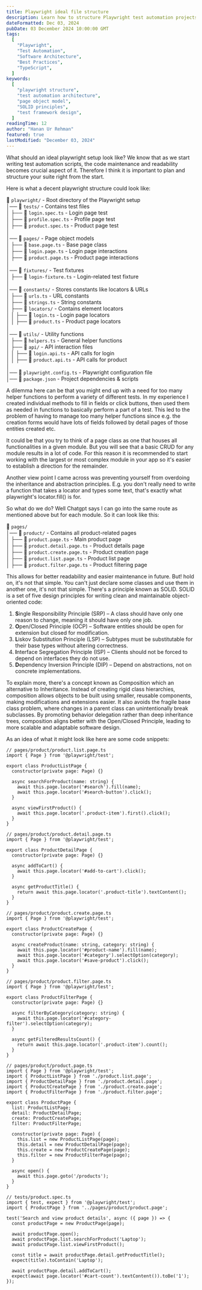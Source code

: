 ```yaml
---
title: Playwright ideal file structure
description: Learn how to structure Playwright test automation projects using SOLID principles and best practices for maintainable, scalable test architectures.
dateFormatted: Dec 03, 2024
pubDate: 03 December 2024 10:00:00 GMT
tags:
  [
    "Playwright",
    "Test Automation",
    "Software Architecture",
    "Best Practices",
    "TypeScript",
  ]
keywords:
  [
    "playwright structure",
    "test automation architecture",
    "page object model",
    "SOLID principles",
    "test framework design",
  ]
readingTime: 12
author: "Hanan Ur Rehman"
featured: true
lastModified: "December 03, 2024"
---
```


What should an ideal playwright setup look like? We know that as we start writing test automation scripts, the code maintenance and readability becomes crucial aspect of it. Therefore I think it is important to plan and structure your suite right from the start.

Here is what a decent playwright structure could look like:

📂 `playwright/` - Root directory of the Playwright setup  
│── 📂 `tests/` - Contains test files  
│ ├── 📄 `login.spec.ts` - Login page test  
│ ├── 📄 `profile.spec.ts` - Profile page test  
│ ├── 📄 `product.spec.ts` - Product page test  
│  
│── 📂 `pages/` - Page object models  
│ ├── 📄 `base.page.ts` - Base page class  
│ ├── 📄 `login.page.ts` - Login page interactions  
│ ├── 📄 `product.page.ts` - Product page interactions  
│  
│── 📂 `fixtures/` - Test fixtures  
│ ├── 📄 `login-fixture.ts` - Login-related test fixture  
│  
│── 📂 `constants/` - Stores constants like locators & URLs  
│ ├── 📄 `urls.ts` - URL constants  
│ ├── 📄 `strings.ts` - String constants  
│ ├── 📂 `locators/` - Contains element locators  
│ │ ├── 📄 `login.ts` - Login page locators  
│ │ ├── 📄 `product.ts` - Product page locators  
│  
│── 📂 `utils/` - Utility functions  
│ ├── 📄 `helpers.ts` - General helper functions  
│ ├── 📂 `api/` - API interaction files  
│ │ ├── 📄 `login.api.ts` - API calls for login  
│ │ ├── 📄 `product.api.ts` - API calls for product  
│  
│── 📄 `playwright.config.ts` - Playwright configuration file  
│── 📄 `package.json` - Project dependencies & scripts

A dilemma here can be that you might end up with a need for too many helper functions to perform a variety of different tests. In my experience I created individual methods to fill in fields or click buttons, then used them as needed in functions to basically perform a part of a test. This led to the problem of having to manage too many helper functions since e.g. the creation forms would have lots of fields followed by detail pages of those entities created etc.

It could be that you try to think of a page class as one that houses all functionalities in a given module. But you will see that a basic CRUD for any module results in a lot of code. For this reason it is recommended to start working with the largest or most complex module in your app so it's easier to establish a direction for the remainder.

Another view point I came across was preventing yourself from overdoing the inheritance and abstraction principles. E.g. you don't really need to write a function that takes a locator and types some text, that's exactly what playwright's locator.fill() is for.

So what do we do?
Well Chatgpt says I can go into the same route as mentioned above but for each module. So it can look like this:

📂 `pages/`  
│── 📂 `product/` - Contains all product-related pages  
│ ├── 📄 `product.page.ts` - Main product page  
│ ├── 📄 `product.detail.page.ts` - Product details page  
│ ├── 📄 `product.create.page.ts` - Product creation page  
│ ├── 📄 `product.list.page.ts` - Product list page  
│ ├── 📄 `product.filter.page.ts` - Product filtering page

This allows for better readability and easier maintenance in future. But! hold on, it's not that simple. You can't just declare some classes and use them in another one, it's not that simple. There's a principle known as SOLID.
SOLID is a set of five design principles for writing clean and maintainable object-oriented code:

1. **S**ingle Responsibility Principle (SRP) – A class should have only one reason to change, meaning it should have only one job.
2. **O**pen/Closed Principle (OCP) – Software entities should be open for extension but closed for modification.
3. **L**iskov Substitution Principle (LSP) – Subtypes must be substitutable for their base types without altering correctness.
4. **I**nterface Segregation Principle (ISP) – Clients should not be forced to depend on interfaces they do not use.
5. **D**ependency Inversion Principle (DIP) – Depend on abstractions, not on concrete implementations.

To explain more, there's a concept known as Composition which an alternative to Inheritance. Instead of creating rigid class hierarchies, composition allows objects to be built using smaller, reusable components, making modifications and extensions easier.
It also avoids the fragile base class problem, where changes in a parent class can unintentionally break subclasses. By promoting behavior delegation rather than deep inheritance trees, composition aligns better with the Open/Closed Principle, leading to more scalable and adaptable software design.

As an idea of what it might look like here are some code snippets:

```
// pages/product/product.list.page.ts
import { Page } from '@playwright/test';

export class ProductListPage {
  constructor(private page: Page) {}

  async searchForProduct(name: string) {
    await this.page.locator('#search').fill(name);
    await this.page.locator('#search-button').click();
  }

  async viewFirstProduct() {
    await this.page.locator('.product-item').first().click();
  }
}
```

```
// pages/product/product.detail.page.ts
import { Page } from '@playwright/test';

export class ProductDetailPage {
  constructor(private page: Page) {}

  async addToCart() {
    await this.page.locator('#add-to-cart').click();
  }

  async getProductTitle() {
    return await this.page.locator('.product-title').textContent();
  }
}
```

```
// pages/product/product.create.page.ts
import { Page } from '@playwright/test';

export class ProductCreatePage {
  constructor(private page: Page) {}

  async createProduct(name: string, category: string) {
    await this.page.locator('#product-name').fill(name);
    await this.page.locator('#category').selectOption(category);
    await this.page.locator('#save-product').click();
  }
}
```

```
// pages/product/product.filter.page.ts
import { Page } from '@playwright/test';

export class ProductFilterPage {
  constructor(private page: Page) {}

  async filterByCategory(category: string) {
    await this.page.locator('#category-filter').selectOption(category);
  }

  async getFilteredResultsCount() {
    return await this.page.locator('.product-item').count();
  }
}

```

```
// pages/product/product.page.ts
import { Page } from '@playwright/test';
import { ProductListPage } from './product.list.page';
import { ProductDetailPage } from './product.detail.page';
import { ProductCreatePage } from './product.create.page';
import { ProductFilterPage } from './product.filter.page';

export class ProductPage {
  list: ProductListPage;
  detail: ProductDetailPage;
  create: ProductCreatePage;
  filter: ProductFilterPage;

  constructor(private page: Page) {
    this.list = new ProductListPage(page);
    this.detail = new ProductDetailPage(page);
    this.create = new ProductCreatePage(page);
    this.filter = new ProductFilterPage(page);
  }

  async open() {
    await this.page.goto('/products');
  }
}

```

```
// tests/product.spec.ts
import { test, expect } from '@playwright/test';
import { ProductPage } from '../pages/product/product.page';

test('Search and view product details', async ({ page }) => {
  const productPage = new ProductPage(page);

  await productPage.open();
  await productPage.list.searchForProduct('Laptop');
  await productPage.list.viewFirstProduct();

  const title = await productPage.detail.getProductTitle();
  expect(title).toContain('Laptop');

  await productPage.detail.addToCart();
  expect(await page.locator('#cart-count').textContent()).toBe('1');
});

```
